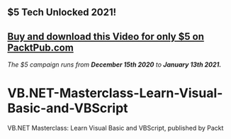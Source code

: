 ## $5 Tech Unlocked 2021!
[Buy and download this Video for only $5 on PacktPub.com](https://www.packtpub.com/product/vb-net-masterclass-learn-visual-basic-and-vbscript-video/9781838553241)
-----
*The $5 campaign         runs from __December 15th 2020__ to __January 13th 2021.__*

# VB.NET-Masterclass-Learn-Visual-Basic-and-VBScript
VB.NET Masterclass: Learn Visual Basic and VBScript, published by Packt
